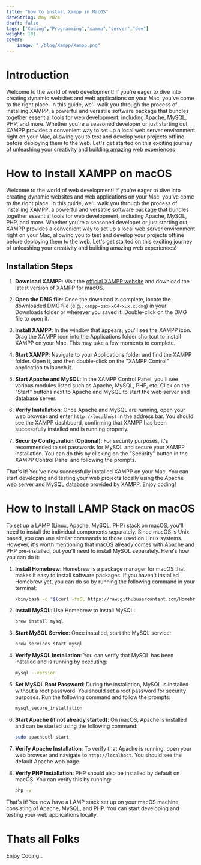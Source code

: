 ```yaml
---
title: "how to install Xampp in MacOS"
dateString: May 2024
draft: false
tags: ["Coding","Programming","xammp","server","dev"]
weight: 101
cover: 
    image: "./blog/Xampp/Xampp.png"
---
```





# Introduction

Welcome to the world of web development! If you're eager to dive into creating dynamic websites and web applications on your Mac, you've come to the right place. In this guide, we'll walk you through the process of installing XAMPP, a powerful and versatile software package that bundles together essential tools for web development, including Apache, MySQL, PHP, and more. Whether you're a seasoned developer or just starting out, XAMPP provides a convenient way to set up a local web server environment right on your Mac, allowing you to test and develop your projects offline before deploying them to the web. Let's get started on this exciting journey of unleashing your creativity and building amazing web experiences



# How to Install XAMPP on macOS

Welcome to the world of web development! If you're eager to dive into creating dynamic websites and web applications on your Mac, you've come to the right place. In this guide, we'll walk you through the process of installing XAMPP, a powerful and versatile software package that bundles together essential tools for web development, including Apache, MySQL, PHP, and more. Whether you're a seasoned developer or just starting out, XAMPP provides a convenient way to set up a local web server environment right on your Mac, allowing you to test and develop your projects offline before deploying them to the web. Let's get started on this exciting journey of unleashing your creativity and building amazing web experiences!

## Installation Steps

1. **Download XAMPP**: Visit the [official XAMPP website](https://www.apachefriends.org/index.html) and download the latest version of XAMPP for macOS.

2. **Open the DMG file**: Once the download is complete, locate the downloaded DMG file (e.g., `xampp-osx-x64-x.x.x.dmg`) in your Downloads folder or wherever you saved it. Double-click on the DMG file to open it.

3. **Install XAMPP**: In the window that appears, you'll see the XAMPP icon. Drag the XAMPP icon into the Applications folder shortcut to install XAMPP on your Mac. This may take a few moments to complete.

4. **Start XAMPP**: Navigate to your Applications folder and find the XAMPP folder. Open it, and then double-click on the "XAMPP Control" application to launch it.

5. **Start Apache and MySQL**: In the XAMPP Control Panel, you'll see various modules listed such as Apache, MySQL, PHP, etc. Click on the "Start" buttons next to Apache and MySQL to start the web server and database server.

6. **Verify Installation**: Once Apache and MySQL are running, open your web browser and enter `http://localhost` in the address bar. You should see the XAMPP dashboard, confirming that XAMPP has been successfully installed and is running properly.

7. **Security Configuration (Optional)**: For security purposes, it's recommended to set passwords for MySQL and secure your XAMPP installation. You can do this by clicking on the "Security" button in the XAMPP Control Panel and following the prompts.

That's it! You've now successfully installed XAMPP on your Mac. You can start developing and testing your web projects locally using the Apache web server and MySQL database provided by XAMPP. Enjoy coding!

# How to Install LAMP Stack on macOS

To set up a LAMP (Linux, Apache, MySQL, PHP) stack on macOS, you'll need to install the individual components separately. Since macOS is Unix-based, you can use similar commands to those used on Linux systems. However, it's worth mentioning that macOS already comes with Apache and PHP pre-installed, but you'll need to install MySQL separately. Here's how you can do it:

1. **Install Homebrew**: Homebrew is a package manager for macOS that makes it easy to install software packages. If you haven't installed Homebrew yet, you can do so by running the following command in your terminal:

    ```bash
    /bin/bash -c "$(curl -fsSL https://raw.githubusercontent.com/Homebrew/install/HEAD/install.sh)"
    ```

2. **Install MySQL**: Use Homebrew to install MySQL:

    ```bash
    brew install mysql
    ```

3. **Start MySQL Service**: Once installed, start the MySQL service:

    ```bash
    brew services start mysql
    ```

4. **Verify MySQL Installation**: You can verify that MySQL has been installed and is running by executing:

    ```bash
    mysql --version
    ```

5. **Set MySQL Root Password**: During the installation, MySQL is installed without a root password. You should set a root password for security purposes. Run the following command and follow the prompts:

    ```bash
    mysql_secure_installation
    ```

6. **Start Apache (if not already started)**: On macOS, Apache is installed and can be started using the following command:

    ```bash
    sudo apachectl start
    ```

7. **Verify Apache Installation**: To verify that Apache is running, open your web browser and navigate to `http://localhost`. You should see the default Apache web page.

8. **Verify PHP Installation**: PHP should also be installed by default on macOS. You can verify this by running:

    ```bash
    php -v
    ```

That's it! You now have a LAMP stack set up on your macOS machine, consisting of Apache, MySQL, and PHP. You can start developing and testing your web applications locally.



# Thats all Folks

Enjoy Coding...


